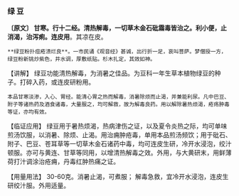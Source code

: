 ### 绿  豆

**〔原文〕  甘寒。行十二经。清热解毒，一切草木金石砒霜毒皆治之。利小便，止消渴，治泻痢。连皮用**。其凉在皮。

    **绿豆粉扑痘疮溃烂良**。一市民诵《观音经》甚诚，出行折一足，哀叫菩萨。梦僧授一方，绿豆粉新铫炒紫色，井水调，厚敷纸贴。杉木扎定，其效如神。

【讲解】  绿豆功能清热解毒，为消暑之佳品。为豆科一年生草本植物绿豆的种子。打碎入药，或连皮研粉用。

    本品甘寒淡渗，入心、胃经。能清心胃之热而解毒，消暑除烦而止渴，并兼能利尿。凡中巴豆、附子等诸热药及酒食诸毒，大量服之，均可解救，故为解毒良药。用以解除暑热烦渴，疮疡肿毒等证，亦均有效。	

 【临证应用】  绿豆用于暑热烦渴，热病津伤之证，以及夏令炎热之际，均可单味煎汤饮服，以消暑、除烦、止渴。用治痈肿疮毒，单用本品煎汤频饮；用于砒石、附子、巴豆、苍耳草等一切草木金石诸药中毒，均可连皮生研，冷开水浸泡，绞汁顿服。亦可与黄连、甘草等同用，以增清热解毒之效。外用，与大黄研末，用鲜薄荷打汁调涂治疮痈，丹毒红肿热痛之证。

【用量用法】  30-60克。消暑止渴，可煮服； 解毒急救，宜冷开水浸泡，连皮生研绞汁服。外用适量。
